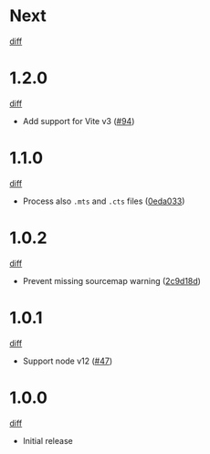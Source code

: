 # Next

[diff](https://github.com/Shinigami92/vite-plugin-ts-nameof/compare/1.2.0...main)

# 1.2.0

[diff](https://github.com/Shinigami92/vite-plugin-ts-nameof/compare/1.1.0...1.2.0)

- Add support for Vite v3 ([#94])

[#94]: https://github.com/Shinigami92/vite-plugin-ts-nameof/issues/94

# 1.1.0

[diff](https://github.com/Shinigami92/vite-plugin-ts-nameof/compare/1.0.2...1.1.0)

- Process also `.mts` and `.cts` files ([0eda033])

[0eda033]: https://github.com/Shinigami92/vite-plugin-ts-nameof/commit/0eda033145446dbde693e8c3ede5eed2c1c53697

# 1.0.2

[diff](https://github.com/Shinigami92/vite-plugin-ts-nameof/compare/1.0.1...1.0.2)

- Prevent missing sourcemap warning ([2c9d18d])

[2c9d18d]: https://github.com/Shinigami92/vite-plugin-ts-nameof/commit/2c9d18dd5a23fd6486ee1cefb35e561a96a672e6

# 1.0.1

[diff](https://github.com/Shinigami92/vite-plugin-ts-nameof/compare/1.0.0...1.0.1)

- Support node v12 ([#47])

[#47]: https://github.com/Shinigami92/vite-plugin-ts-nameof/issues/47

# 1.0.0

[diff](https://github.com/Shinigami92/vite-plugin-ts-nameof/compare/3218a98e52ec662ee126952eefb77d2ee07a8bb0...1.0.0)

- Initial release
